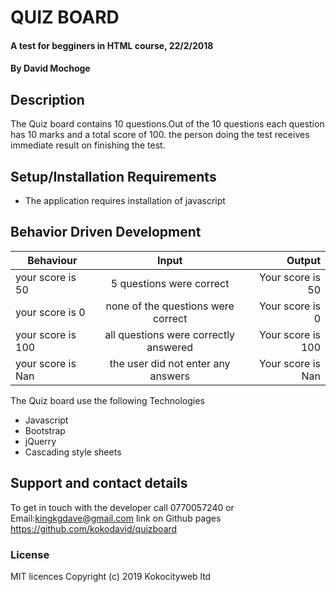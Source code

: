 # QUIZ BOARD
#### A test for begginers in HTML course, 22/2/2018
#### By David Mochoge
## Description
The Quiz board contains 10 questions.Out of the 10 questions each question has 10 marks and a total score of 100.
the person doing the test receives immediate result on finishing the test.

## Setup/Installation Requirements
* The application requires installation of javascript
## Behavior Driven Development
| Behaviour                          | Input                                      | Output                          |
| ---------------------------------  | :-----------------------------------------:| -------------------------------:|
| your score is 50                   | 5 questions were correct                   | Your score is 50                |
| your score is 0                    | none of the questions were correct         | Your score is 0                 |
| your score is 100                  | all questions were correctly answered      |  Your score is 100              |
| your score is Nan                  | the user did not enter any answers         | Your score is Nan               |

<p>The Quiz board use the following Technologies</p>
<ul>
  <li> Javascript </li>
  <li> Bootstrap </li>
  <li> jQuerry </li>
  <li> Cascading style sheets </li>
</ul>


## Support and contact details
To get in touch with the developer call 0770057240 or Email:kingkgdave@gmail.com link on Github pages https://github.com/kokodavid/quizboard
### License
MIT licences
Copyright (c) 2019 Kokocityweb ltd
